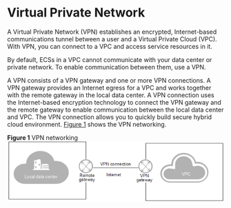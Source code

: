 # Virtual Private Network<a name="en-us_topic_0035391393"></a>

A Virtual Private Network \(VPN\) establishes an encrypted, Internet-based communications tunnel between a user and a Virtual Private Cloud \(VPC\). With VPN, you can connect to a VPC and access service resources in it.

By default, ECSs in a VPC cannot communicate with your data center or private network. To enable communication between them, use a VPN.

A VPN consists of a VPN gateway and one or more VPN connections. A VPN gateway provides an Internet egress for a VPC and works together with the remote gateway in the local data center. A VPN connection uses the Internet-based encryption technology to connect the VPN gateway and the remote gateway to enable communication between the local data center and VPC. The VPN connection allows you to quickly build secure hybrid cloud environment.  [Figure 1](#fig681916843511)  shows the VPN networking.

**Figure  1**  VPN networking<a name="fig681916843511"></a>  
![](figures/vpn-networking.png "vpn-networking")

